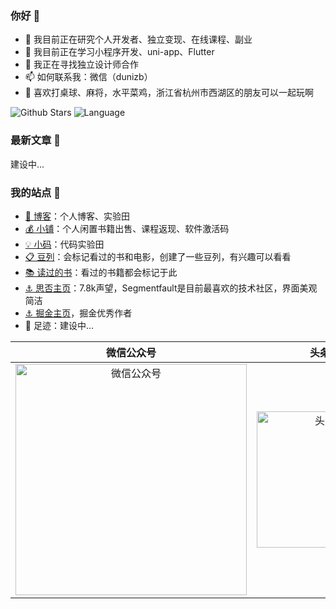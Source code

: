 ### 你好 👋

- 🔭 我目前正在研究个人开发者、独立变现、在线课程、副业
- 🌱 我目前正在学习小程序开发、uni-app、Flutter
- 👯 我正在寻找独立设计师合作
- 📫 如何联系我：微信（dunizb）
- 🚴 喜欢打桌球、麻将，水平菜鸡，浙江省杭州市西湖区的朋友可以一起玩啊

![Github Stars](https://github-readme-stats.vercel.app/api?username=dunizb&show_icons=true&hide=contribs)
![Language](https://github-readme-stats.vercel.app/api/top-langs/?username=dunizb&layout=compact)

### 最新文章 📄

建设中...



### 我的站点 📍

- [🔴 博客](https://zhangbing.site)：个人博客、实验田
- [💰 小铺](https://store.zhangbing.site)：个人闲置书籍出售、课程返现、软件激活码
- [💡 小码](https://store.zhangbing.site)：代码实验田
- [📋 豆列](https://www.douban.com/people/dunish/doulists/all)：会标记看过的书和电影，创建了一些豆列，有兴趣可以看看 
- [📚 读过的书](https://book.douban.com/people/dunish/collect)：看过的书籍都会标记于此
- [⚓ 思否主页](https://segmentfault.com/u/dunizb)：7.8k声望，Segmentfault是目前最喜欢的技术社区，界面美观简洁
- [⚓ 掘金主页](https://juejin.im/user/289926798645575)，掘金优秀作者
- 📍 足迹：建设中...

|微信公众号|头条号|
|:----:|:-----:|
|<img src="http://myimgcloud.oss-cn-hangzhou.aliyuncs.com/subscribe2.png" width="370" alt="微信公众号" />|<img src="https://gitee.com/dunizb/cloudimg/raw/jsdelivr/toutiao-290x290.jpeg" width="218" alt="头条号" />|

